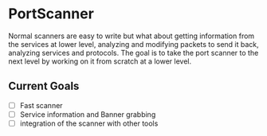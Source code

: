 # PortScanner
Normal scanners are easy to write but what about getting information from the services at lower level, analyzing and modifying packets to send it back, analyzing services and protocols. The goal is to take the port scanner to the next level by working on it from scratch at a lower level.

## Current Goals
- [ ] Fast scanner
- [ ] Service information and Banner grabbing
- [ ] integration of the scanner with other tools
